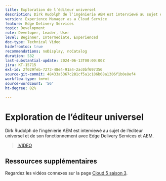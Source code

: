 ```yaml
---
title: Exploration de l’éditeur universel
description: Dirk Rudolph de l’ingénierie AEM est interviewé au sujet de l’éditeur universel et d’Edge Delivery Services.
version: Experience Manager as a Cloud Service
feature: Edge Delivery Services
topic: Development
role: Developer, Leader, User
level: Beginner, Intermediate, Experienced
doc-type: Technical Video
hidefromtoc: true
recommendations: noDisplay, noCatalog
duration: 532
last-substantial-update: 2024-06-13T00:00:00Z
jira: KT-15715
exl-id: 2f029feb-7273-48e4-91a4-2ac0bf697356
source-git-commit: 48433a5367c281cf5a1c106b08a1306f1b0e8ef4
workflow-type: tm+mt
source-wordcount: '56'
ht-degree: 82%

---
```


# Exploration de l’éditeur universel

Dirk Rudolph de l’ingénierie AEM est interviewé au sujet de l’éditeur universel et de son fonctionnement avec Edge Delivery Services et AEM.

>[!VIDEO](https://video.tv.adobe.com/v/3429656/?learn=on)

## Ressources supplémentaires

Regardez les vidéos connexes sur la page [Cloud 5 saison 3](../cloud5-season-3.md).
